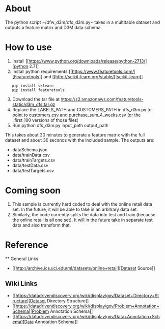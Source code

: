 # About
The python script ~/dfw_d3m/dfs_d3m.py~ takes in a multitable dataset
and outputs a feature matrix and D3M data schema.

# How to use
1. Install [[https://www.python.org/downloads/release/python-2713/][python 2.7]]
2. Install python requirements [[https://www.featuretools.com/][Featuretools]] and [[http://scikit-learn.org/stable/][scikit-learn]]

```
   pip install sklearn
   pip install featuretools
```

3. Download the tar file at https://s3.amazonaws.com/featuretools-static/d3m_dfs.tar.gz
4. Replace the LABELS_PATH and CUSTOMERS_PATH in dfs_d3m.py to point to customers.csv and purchase_sum_4_weeks.csv (or the _first_100 versions of those files)
5. Run python dfs_d3m.py input_path output_path

This takes about 30 minutes to generate a feature matrix
with the full dataset and about 30 seconds with the included
sample. The outputs are:
* dataSchema.json
* data/trainData.csv
* data/trainTargets.csv
* data/testData.csv
* data/testTargets.csv


# Coming soon
1. This sample is currently hard coded to deal with the
   online retail data set. In the future, it will be able to
   take in an arbitrary data set.
2. Similarly, the code currently splits the data into test
   and train (because the online retail is all one set). It
   will in the future take in separate test data and also
   transform that.

# Reference
** General Links
+ [[http://archive.ics.uci.edu/ml/datasets/online+retail][Dataset Source]]

## Wiki Links
* [[https://datadrivendiscovery.org/wiki/display/gov/Dataset+Directory+Structure][Dataset Directory Structure]]
* [[https://datadrivendiscovery.org/wiki/display/gov/Problem+Annotation+Schema][Problem Annotation Schema]]
* [[https://datadrivendiscovery.org/wiki/display/gov/Data+Annotation+Schema][Data Annotation Schema]]
